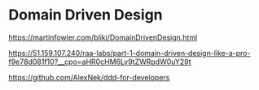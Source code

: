 # Domain Driven Design
https://martinfowler.com/bliki/DomainDrivenDesign.html


https://51.159.107.240/raa-labs/part-1-domain-driven-design-like-a-pro-f9e78d081f10?__cpo=aHR0cHM6Ly9tZWRpdW0uY29t


https://github.com/AlexNek/ddd-for-developers